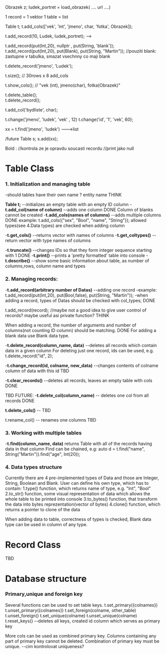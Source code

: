Obrazek z;
ludek_portret = load_obrazek( .... url ....)

1 record = 1 vektor
1 table = list

Table t;
t.add_cols(['vek', 'int', 'jmeno', char, 'fotka', Obrazek]);

t.add_record(10, Ludek, ludek_portret); -->

t.add_record(put(Int,20), nullptr , put(String, 'blank'));
t.add_record(put(Int,20), put(Blank), put(String, "Martin"));
//pouziti blank: zastupne v tabulka, smazat vsechnny co maji blank



t.delete_record('jmeno', 'Ludek');

t.size();
// 30rows x 8 add_cols

t.show_cols();
// "vek (int), jmeno(char), fotka(Obrazek)"

t.delete_table();   
t.delete_record();

t.add_col('bydliste', char);


t.change('jmeno', 'ludek', 'vek' , 12)
t.change('id', '1', 'vek', 60);

xx = t.find('jmeno', 'ludek') --->list




/future
Table s;
s.add(xx);

Bold :
//kontrola ze je opravdu soucasti recordu
//print jako null





# Table Class

### 1. Initialization and managing table

-should tables have their own name ? entity name                                              THINK 

__Table t;__   --initializes an empty table with an empty ID column
-__t.add_col(name of column)__ --adds one column                                                    DONE Column of blanks cannot be created
-__t.add_cols(names of columns)__ --adds multiple columns              DONE
example: t.add_cols({"sex", "Bool", "name", "String"});
allowed types(see 4.Data types) are checked when adding column


-__t.get_cols()__ --returns vector with names of columns
-__t.get_coltypes()__ --return vector with type names of columns


-__t.truncate()__ --changes IDs so that they form integer sequence starting with 1               DONE
-__t.print()__ --prints a 'pretty formatted' table into console
-__t.describe()__ --show some basic information about table, as number of columns,rows, column name and types




### 2. Managing records:

-__t.add_record(arbitrary number of Datas)__ --adding one record
-example: t.add_record(put(Int,20), put(Bool,false), put(String, "Martin"));
-when adding a record, types of Datas should be checked with col_types;                     DONE

t.add_record(record);   //maybe not a good idea to give user control of records? maybe useful asi private function?                               THINK

When adding a record, the number of arguments and number of columns(not counting ID column) should be matching.             DONE
For adding a blank data use Blank data type.

-__t.delete_record(column_name, data)__ --deletes all records which contain data in a given column
For deleting just one record, ids can be used, e.g. t.delete_record("id", 2);

-__t.change_record(id, colname, new_data)__ --changes contents of colname column of data with this id                   TBD  

-__t.clear_records()__ --deletes all records, leaves an empty table with cols                            DONE

TBD FUTURE:
-__t.delete_col(column_name)__ -- deletes one col from all records              DONE

__t.delete_cols()__ --                                                              TBD

t.rename_col()  -- renames one columns                                              TBD


### 3. Working with multiple tables

-__t.find(column_name, data)__  returns Table with all of the records having data in that column
Find can be chained, e.g: auto d = t.find("name", String("Martin")).find("age", Int(20));


### 4. Data types structure

Currently there are 4 pre-implemented types of Data and those are Integer, String, Boolean and Blank.
User can define his own type, which has to contain:
1.type() function, which returns name of type, e.g. "Int", "Bool"
2.to_str() function, some visual representation of data which allows the whole table to be printed into console
3.to_bytes() function, that transform the data into bytes reprezentation(vector of bytes)
4.clone() function, which returns a pointer to clone of the data 

When adding data to table, correctness of types is checked, Blank data type can be used in column of any type.


# Record Class
TBD

# Database structure

### Primary,unique and foreign key

Several functions can be used to set table keys.
t.set_primary({colnames})
t.unset_primary({colnames})
t.set_foreign(colname, other_table)
t.unset_foreign()
t.set_unique(colname)
t.unset_unique(colname)
t.reset_keys() --deletes all keys, created id column which serves as primary key 


More cols can be used as combined primary key.
Columns containing any part of primary key cannot be deleted.
Combination of primary key must be unique.           --cim kontrolovat uniqueness?